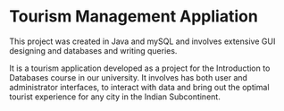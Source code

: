 # Tourism Management Appliation

This project was created in Java and mySQL and involves extensive GUI designing and databases and writing queries.

It is a tourism application developed as a project for the Introduction to Databases course in our university. 
It involves has both user and administrator interfaces, to interact with data and bring out the optimal tourist experience for any city in the Indian Subcontinent. 

